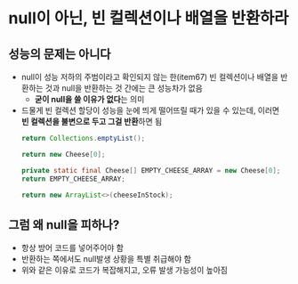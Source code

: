 # null이 아닌, 빈 컬렉션이나 배열을 반환하라

## 성능의 문제는 아니다
- null이 성능 저하의 주범이라고 확인되지 않는 한(item67) 빈 컬렉션이나 배열을 반환하는 것과 null을 반환하는 것 간에는 큰 성능차가 없음
    * **굳이 null을 쓸 이유가 없다**는 의미
- 드물게 빈 컬렉션 할당이 성능을 눈에 띄게 떨어뜨릴 때가 있을 수 있는데, 이러면 **빈 컬렉션을 불변으로 두고 그걸 반환**하면 됨
    ```java
    return Collections.emptyList();

    return new Cheese[0];

    private static final Cheese[] EMPTY_CHEESE_ARRAY = new Cheese[0];
    return EMPTY_CHEESE_ARRAY;

    return new ArrayList<>(cheeseInStock);
    ```

## 그럼 왜 null을 피하나?
- 항상 방어 코드를 넣어주어야 함
- 반환하는 쪽에서도 null발생 상황을 특별 취급해야 함
- 위와 같은 이유로 코드가 복잡해지고, 오류 발생 가능성이 높아짐